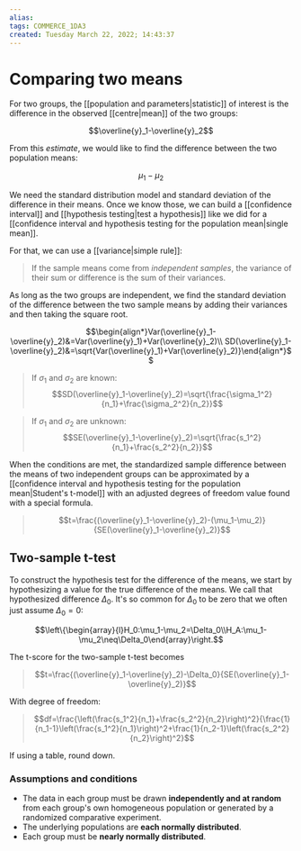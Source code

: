 ```yaml
---
alias: 
tags: COMMERCE_1DA3
created: Tuesday March 22, 2022; 14:43:37 
---
```

# Comparing two means
For two groups, the [[population and parameters|statistic]] of interest is the difference in the observed [[centre|mean]] of the two groups:

$$\overline{y}_1-\overline{y}_2$$

From this *estimate*, we would like to find the difference between the two population means:

$$\mu_1-\mu_2$$

We need the standard distribution model and standard deviation of the difference in their means. Once we know those, we can build a [[confidence interval]] and [[hypothesis testing|test a hypothesis]] like we did for a [[confidence interval and hypothesis testing for the population mean|single mean]].

For that, we can use a [[variance|simple rule]]:

> If the sample means come from *independent samples*, the variance of their sum or difference is the sum of their variances.

As long as the two groups are independent, we find the standard deviation of the difference between the two sample means by adding their variances and then taking the square root.

$$\begin{align*}Var(\overline{y}_1-\overline{y}_2)&=Var(\overline{y}_1)+Var(\overline{y}_2)\\
SD(\overline{y}_1-\overline{y}_2)&=\sqrt{Var(\overline{y}_1)+Var(\overline{y}_2)}\end{align*}$$

> If $\sigma_1$ and $\sigma_2$ are known: $$SD(\overline{y}_1-\overline{y}_2)=\sqrt{\frac{\sigma_1^2}{n_1}+\frac{\sigma_2^2}{n_2}}$$

> If $\sigma_1$ and $\sigma_2$ are unknown: $$SE(\overline{y}_1-\overline{y}_2)=\sqrt{\frac{s_1^2}{n_1}+\frac{s_2^2}{n_2}}$$

When the conditions are met, the standardized sample difference between the means of two independent groups can be approximated by a [[confidence interval and hypothesis testing for the population mean|Student's t-model]] with an adjusted degrees of freedom value found with a special formula. 

> $$t=\frac{(\overline{y}_1-\overline{y}_2)-(\mu_1-\mu_2)}{SE(\overline{y}_1-\overline{y}_2)}$$

## Two-sample t-test

To construct the hypothesis test for the difference of the means, we start by hypothesizing a value for the true difference of the means. We call that hypothesized difference $\Delta_0$. It's so common for $\Delta_0$ to be zero that we often just assume $\Delta_0=0$:

$$\left\{\begin{array}{l}H_0:\mu_1-\mu_2=\Delta_0\\H_A:\mu_1-\mu_2\neq\Delta_0\end{array}\right.$$

The t-score for the two-sample t-test becomes

> $$t=\frac{(\overline{y}_1-\overline{y}_2)-\Delta_0}{SE(\overline{y}_1-\overline{y}_2)}$$

With degree of freedom:

> $$df=\frac{\left(\frac{s_1^2}{n_1}+\frac{s_2^2}{n_2}\right)^2}{\frac{1}{n_1-1}\left(\frac{s_1^2}{n_1}\right)^2+\frac{1}{n_2-1}\left(\frac{s_2^2}{n_2}\right)^2}$$

If using a table, round down. 

### Assumptions and conditions
- The data in each group must be drawn **independently and at random** from each group's own homogeneous population or generated by a randomized comparative experiment.
- The underlying populations are **each normally distributed**.
- Each group must be **nearly normally distributed**.
 